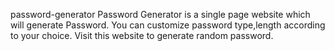  password-generator
Password Generator is a single page website which will generate Password.
You can customize password type,length according to your choice.
Visit this website to generate random password.